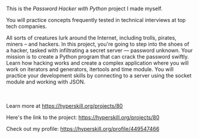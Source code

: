 This is the *Password Hacker with Python* project I made myself.


<div><div class="alert alert-primary">You will practice concepts frequently tested in technical interviews at top tech companies.</div>
<p>All sorts of creatures lurk around the Internet, including trolls, pirates, miners – and hackers. In this project, you're going to step into the shoes of a hacker, tasked with infiltrating a secret server — password unknown. Your mission is to create a Python program that can crack the password swiftly. Learn how hacking works and create a complex application where you will work on iterators and generators, itertools and time module. You will practice your development skills by connecting to a server using the socket module and working with JSON.</p></div><br/><br/>Learn more at <a href="https://hyperskill.org/projects/80?utm_source=ide&utm_medium=ide&utm_campaign=ide&utm_content=project-card">https://hyperskill.org/projects/80</a>

Here's the link to the project: https://hyperskill.org/projects/80

Check out my profile: https://hyperskill.org/profile/449547466